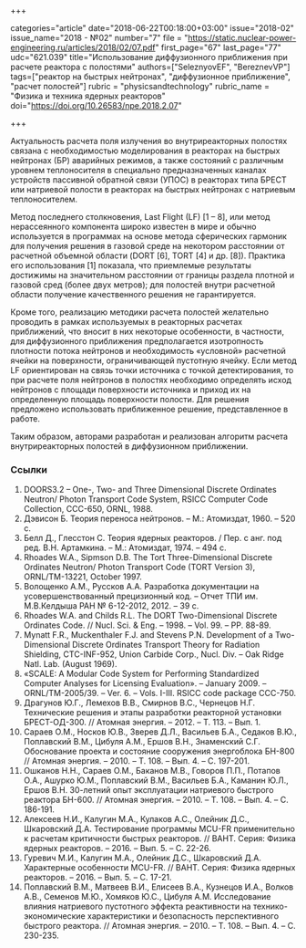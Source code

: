 +++

categories="article"
date="2018-06-22T00:18:00+03:00"
issue="2018-02"
issue_name="2018 - №02"
number="7"
file = "https://static.nuclear-power-engineering.ru/articles/2018/02/07.pdf"
first_page="67"
last_page="77"
udc="621.039"
title="Использование диффузионного приближения при расчете реактора с полостями"
authors=["SeleznyovEF", "BereznevVP"]
tags=["реактор на быстрых нейтронах", "диффузионное приближение", "расчет полостей"]
rubric = "physicsandtechnology"
rubric_name = "Физика и техника ядерных реакторов"
doi="https://doi.org/10.26583/npe.2018.2.07"

+++

Актуальность расчета поля излучения во внутриреакторных полостях связана с необходимостью моделирования в реакторах на быстрых нейтронах (БР) аварийных режимов, а также состояний с различным уровнем теплоносителя в специально предназначенных каналах устройств пассивной обратной связи (УПОС) в реакторах типа БРЕСТ или натриевой полости в реакторах на быстрых нейтронах с натриевым теплоносителем.

Метод последнего столкновения, Last Flight (LF) [1 – 8], или метод нерассеянного компонента широко известен в мире и обычно используется в программах на основе метода сферических гармоник для получения решения в газовой среде на некотором расстоянии от расчетной объемной области (DORT [6], TORT [4] и др. [8]). Практика его использования [1] показала, что приемлемые результаты достижимы на значительном расстоянии от границы раздела плотной и газовой сред (более двух метров); для полостей внутри расчетной области получение качественного решения не гарантируется.

Кроме того, реализацию методики расчета полостей желательно проводить в рамках используемых в реакторных расчетах приближений, что вносит в них некоторые особенности, в частности, для диффузионного приближения предполагается изотропность плотности потока нейтронов и необходимость «условной» расчетной ячейки на поверхности, ограничивающей пустотную ячейку. Если метод LF ориентирован на связь точки источника с точкой детектирования, то при расчете поля нейтронов в полостях необходимо определять исход нейтронов с площади поверхности источника и приход их на определенную площадь поверхности полости. Для решения предложено использовать приближенное решение, представленное в работе.

Таким образом, авторами разработан и реализован алгоритм расчета внутриреакторных полостей в диффузионном приближении.

### Ссылки

1. DOORS3.2 – One-, Two- and Three Dimensional Discrete Ordinates Neutron/ Photon Transport Code System, RSICC Computer Code Collection, CCC-650, ORNL, 1988.
2. Дэвисон Б. Теория переноса нейтронов. – М.: Атомиздат, 1960. – 520 с.
3. Белл Д., Глесстон С. Теория ядерных реакторов. / Пер. с анг. под ред. В.Н. Артамкина. – М.: Атомиздат, 1974. – 494 с.
4. Rhoades W.A., Sipmson D.B. The Tort Three-Dimensional Discrete Ordinates Neutron/ Photon Transport Code (TORT Version 3), ORNL/TM-13221, October 1997.
5. Волощенко А.М., Руссков А.А. Разработка документации на усовершенствованный прецизионный код. – Отчет ТПИ им. М.В.Келдыша РАН № 6-12-2012, 2012. – 39 с.
6. Rhoades W.A. and Childs R.L. The DORT Two-Dimensional Discrete Ordinates Code. // Nucl. Sci. & Eng. – 1998. – Vol. 99. – PP. 88-89.
7. Mynatt F.R., Muckenthaler F.J. and Stevens P.N. Development of a Two-Dimensional Discrete Ordinates Transport Theory for Radiation Shielding, CTC-INF-952, Union Carbide Corp., Nucl. Div. – Oak Ridge Natl. Lab. (August 1969).
8. «SCALE: A Modular Code System for Performing Standardized Computer Analyses for Licensing Evaluation». – January 2009. – ORNL/TM-2005/39. – Ver. 6. – Vols. I-III. RSICC code package CCC-750.
9. Драгунов Ю.Г., Лемехов В.В., Смирнов В.С., Чернецов Н.Г. Технические решения и этапы разработки реакторной установки БРЕСТ-ОД-300. // Атомная энергия. – 2012. – Т. 113. – Вып. 1.
10. Сараев О.М., Носков Ю.В., Зверев Д.Л., Васильев Б.А., Седаков В.Ю., Поплавский В.М., Цибуля А.М., Ершов В.Н., Знаменский С.Г. Обоснование проекта и состояние сооружения энергоблока БН-800 // Атомная энергия. – 2010. – Т. 108. – Вып. 4. – С. 197-201.
11. Ошканов Н.Н., Сараев О.М., Баканов М.В., Говоров П.П., Потапов О.А., Ашурко Ю.М., Поплавский В.М., Васильев Б.А., Каманин Ю.Л., Ершов В.Н. 30-летний опыт эксплуатации натриевого быстрого реактора БН-600. // Атомная энергия. – 2010. – Т. 108. – Вып. 4. – С. 186-191.
12. Алексеев Н.И., Калугин М.А., Кулаков А.С., Олейник Д.С., Шкаровский Д.А. Тестирование программы MCU-FR применительно к расчетам критичности быстрых реакторов. // ВАНТ. Серия: Физика ядерных реакторов. – 2016. – Вып. 5. – С. 22-26.
13. Гуревич М.И., Калугин М.А., Олейник Д.С., Шкаровский Д.А. Характерные особенности MCU-FR. // ВАНТ. Серия: Физика ядерных реакторов. – 2016. – Вып. 5. – С. 17-21.
14. Поплавский В.М., Матвеев В.И., Елисеев В.А., Кузнецов И.А., Волков А.В., Семенов М.Ю., Хомяков Ю.С., Цибуля А.М. Исследование влияния натриевого пустотного эффекта реактивности на технико-экономические характеристики и безопасность перспективного быстрого реактора. // Атомная энергия. – 2010. – Т. 108. – Вып. 4. – С. 230-235.